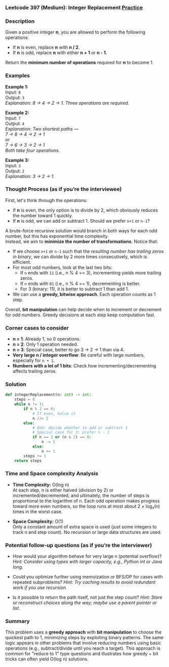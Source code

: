 ### Leetcode 397 (Medium): Integer Replacement [Practice](https://leetcode.com/problems/integer-replacement)

### Description  
Given a positive integer **n**, you are allowed to perform the following operations:
- If **n** is even, replace **n** with **n / 2**.
- If **n** is odd, replace **n** with either **n + 1** or **n - 1**.

Return the **minimum number of operations** required for **n** to become 1.

### Examples  

**Example 1:**  
Input: `8`  
Output: `3`  
*Explanation: 8 → 4 → 2 → 1. Three operations are required.*

**Example 2:**  
Input: `7`  
Output: `4`  
*Explanation: Two shortest paths —  
7 → 8 → 4 → 2 → 1  
or  
7 → 6 → 3 → 2 → 1  
Both take four operations.*

**Example 3:**  
Input: `3`  
Output: `2`  
*Explanation: 3 → 2 → 1.*

### Thought Process (as if you’re the interviewee)  
First, let's think through the operations:
- If **n** is even, the only option is to divide by 2, which obviously reduces the number toward 1 quickly.
- If **n** is odd, we can add or subtract 1. Should we prefer `n+1` or `n-1`? 

A brute-force recursive solution would branch in both ways for each odd number, but this has exponential time complexity.  
Instead, we aim to **minimize the number of transformations**. Notice that:
- If we choose `n+1` or `n-1` such that the *resulting number has trailing zeros in binary*, we can divide by 2 more times consecutively, which is efficient.
- For most odd numbers, look at the last two bits:
  - If `n` ends with `11` (i.e., n % 4 == 3), incrementing yields more trailing zeros.
  - If `n` ends with `01` (i.e., n % 4 == 1), decrementing is better.
  - For 3 (binary: 11), it is better to subtract 1 than add 1.
- We can use a **greedy, bitwise approach**. Each operation counts as 1 step.

Overall, **bit manipulation** can help decide when to increment or decrement for odd numbers. Greedy decisions at each step keep computation fast.

### Corner cases to consider  
- **n = 1**: Already 1, so 0 operations.
- **n = 2**: Only 1 operation needed.
- **n = 3**: Special case, better to go 3 → 2 → 1 than via 4.
- **Very large n / integer overflow**: Be careful with large numbers, especially for `n + 1`.
- **Numbers with a lot of 1 bits**: Check how incrementing/decrementing affects trailing zeros.

### Solution

```python
def integerReplacement(n: int) -> int:
    steps = 0
    while n != 1:
        if n % 2 == 0:
            # If even, halve it
            n //= 2
        else:
            # Odd: decide whether to add or subtract 1
            # Special case for 3: prefer n - 1
            if n == 3 or (n & 2) == 0:
                n -= 1
            else:
                n += 1
        steps += 1
    return steps
```

### Time and Space complexity Analysis  

- **Time Complexity:** O(log n)  
  At each step, n is either halved (division by 2) or incremented/decremented, and ultimately, the number of steps is proportional to the logarithm of n. Each odd operation makes progress toward more even numbers, so the loop runs at most about 2 × log₂(n) times in the worst case.

- **Space Complexity:** O(1)  
  Only a constant amount of extra space is used (just some integers to track n and step count). No recursion or large data structures are used.

### Potential follow-up questions (as if you’re the interviewer)  

- How would your algorithm behave for very large n (potential overflow)?
  *Hint: Consider using types with larger capacity, e.g., Python int or Java long.*

- Could you optimize further using memoization or BFS/DP for cases with repeated subproblems?
  *Hint: Try caching results to avoid redundant work if you use recursion.*

- Is it possible to return the path itself, not just the step count?
  *Hint: Store or reconstruct choices along the way; maybe use a parent pointer or list.*

### Summary
This problem uses a **greedy approach** with **bit manipulation** to choose the quickest path to 1, minimizing steps by exploiting binary patterns. The same logic appears in other problems that involve reducing numbers using basic operations (e.g., subtract/divide until you reach a target). This approach is common for "reduce to 1" type questions and illustrates how greedy + bit tricks can often yield O(log n) solutions.